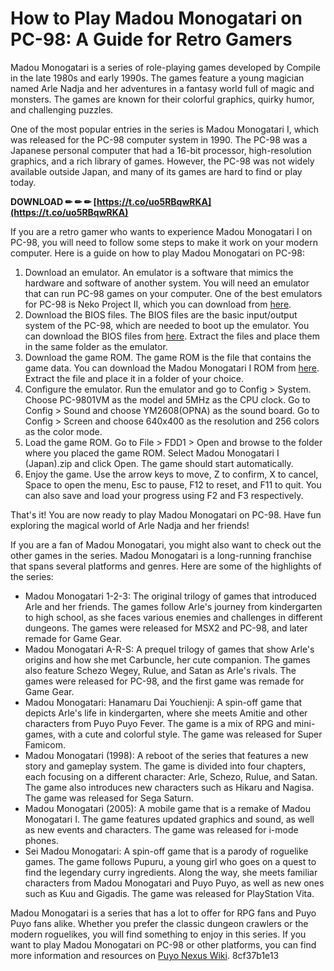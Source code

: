 
 
# How to Play Madou Monogatari on PC-98: A Guide for Retro Gamers
  
Madou Monogatari is a series of role-playing games developed by Compile in the late 1980s and early 1990s. The games feature a young magician named Arle Nadja and her adventures in a fantasy world full of magic and monsters. The games are known for their colorful graphics, quirky humor, and challenging puzzles.
  
One of the most popular entries in the series is Madou Monogatari I, which was released for the PC-98 computer system in 1990. The PC-98 was a Japanese personal computer that had a 16-bit processor, high-resolution graphics, and a rich library of games. However, the PC-98 was not widely available outside Japan, and many of its games are hard to find or play today.
 
**DOWNLOAD ✏ ✏ ✏ [https://t.co/uo5RBqwRKA](https://t.co/uo5RBqwRKA)**


  
If you are a retro gamer who wants to experience Madou Monogatari I on PC-98, you will need to follow some steps to make it work on your modern computer. Here is a guide on how to play Madou Monogatari on PC-98:
  
1. Download an emulator. An emulator is a software that mimics the hardware and software of another system. You will need an emulator that can run PC-98 games on your computer. One of the best emulators for PC-98 is Neko Project II, which you can download from [here](https://www.yui.ne.jp/np2/).
2. Download the BIOS files. The BIOS files are the basic input/output system of the PC-98, which are needed to boot up the emulator. You can download the BIOS files from [here](https://www.zophar.net/pdroms/pc98/pc-9801-bios.html). Extract the files and place them in the same folder as the emulator.
3. Download the game ROM. The game ROM is the file that contains the game data. You can download the Madou Monogatari I ROM from [here](https://wowroms.com/en/roms/sega-genesis-megadrive/madou-monogatari-i-japan/25932.html). Extract the file and place it in a folder of your choice.
4. Configure the emulator. Run the emulator and go to Config > System. Choose PC-9801VM as the model and 5MHz as the CPU clock. Go to Config > Sound and choose YM2608(OPNA) as the sound board. Go to Config > Screen and choose 640x400 as the resolution and 256 colors as the color mode.
5. Load the game ROM. Go to File > FDD1 > Open and browse to the folder where you placed the game ROM. Select Madou Monogatari I (Japan).zip and click Open. The game should start automatically.
6. Enjoy the game. Use the arrow keys to move, Z to confirm, X to cancel, Space to open the menu, Esc to pause, F12 to reset, and F11 to quit. You can also save and load your progress using F2 and F3 respectively.

That's it! You are now ready to play Madou Monogatari on PC-98. Have fun exploring the magical world of Arle Nadja and her friends!
  
If you are a fan of Madou Monogatari, you might also want to check out the other games in the series. Madou Monogatari is a long-running franchise that spans several platforms and genres. Here are some of the highlights of the series:

- Madou Monogatari 1-2-3: The original trilogy of games that introduced Arle and her friends. The games follow Arle's journey from kindergarten to high school, as she faces various enemies and challenges in different dungeons. The games were released for MSX2 and PC-98, and later remade for Game Gear.
- Madou Monogatari A-R-S: A prequel trilogy of games that show Arle's origins and how she met Carbuncle, her cute companion. The games also feature Schezo Wegey, Rulue, and Satan as Arle's rivals. The games were released for PC-98, and the first game was remade for Game Gear.
- Madou Monogatari: Hanamaru Dai Youchienji: A spin-off game that depicts Arle's life in kindergarten, where she meets Amitie and other characters from Puyo Puyo Fever. The game is a mix of RPG and mini-games, with a cute and colorful style. The game was released for Super Famicom.
- Madou Monogatari (1998): A reboot of the series that features a new story and gameplay system. The game is divided into four chapters, each focusing on a different character: Arle, Schezo, Rulue, and Satan. The game also introduces new characters such as Hikaru and Nagisa. The game was released for Sega Saturn.
- Madou Monogatari (2005): A mobile game that is a remake of Madou Monogatari I. The game features updated graphics and sound, as well as new events and characters. The game was released for i-mode phones.
- Sei Madou Monogatari: A spin-off game that is a parody of roguelike games. The game follows Pupuru, a young girl who goes on a quest to find the legendary curry ingredients. Along the way, she meets familiar characters from Madou Monogatari and Puyo Puyo, as well as new ones such as Kuu and Gigadis. The game was released for PlayStation Vita.

Madou Monogatari is a series that has a lot to offer for RPG fans and Puyo Puyo fans alike. Whether you prefer the classic dungeon crawlers or the modern roguelikes, you will find something to enjoy in this series. If you want to play Madou Monogatari on PC-98 or other platforms, you can find more information and resources on [Puyo Nexus Wiki](https://puyonexus.com/wiki/Madou_Monogatari).
 8cf37b1e13
 

